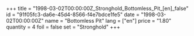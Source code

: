 +++
title = "1998-03-02T00:00:00Z_Stronghold_Bottomless_Pit_[en]_false"
id = "91f05fc3-da6e-45d4-8566-f4e7bdce1fe5"
date = "1998-03-02T00:00:00Z"
name = "Bottomless Pit"
lang = ["en"]
price = "1.80"
quantity = 4
foil = false
set = "Stronghold"
+++
